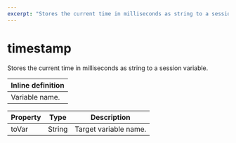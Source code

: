 ```yaml
---
excerpt: "Stores the current time in milliseconds as string to a session variable."
---
```

# timestamp

Stores the current time in milliseconds as string to a session variable.

| Inline definition |
| -------- |
| Variable name. |


| Property | Type | Description |
| ------- | ------- | -------- |
| toVar | String | Target variable name. |

